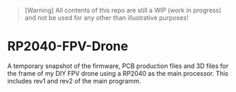 > [Warning]
> All contents of this repo are still a WIP (work in progress) and not be used for any other than illustrative purposes!

# RP2040-FPV-Drone

A temporary snapshot of the firmware, PCB production files and 3D files for the frame of my DIY FPV drone using a RP2040 as the main processor. This includes rev1 and rev2 of the main programm.

